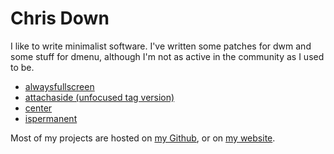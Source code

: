 Chris Down
==========

I like to write minimalist software. I've written some patches for dwm and some
stuff for dmenu, although I'm not as active in the community as I used to be.

- [alwaysfullscreen](http://dwm.suckless.org/patches/alwaysfullscreen)
- [attachaside (unfocused tag version)](http://dwm.suckless.org/patches/attachaside)
- [center](http://dwm.suckless.org/patches/center)
- [ispermanent](http://dwm.suckless.org/patches/ispermanent)

Most of my projects are hosted on [my Github](https://github.com/cdown), or on
[my website](https://chrisdown.name).
